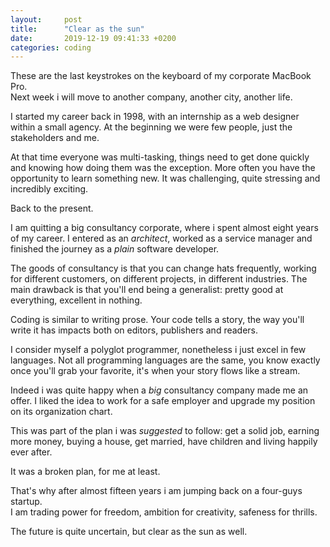 ```yaml
---
layout:     post
title:      "Clear as the sun"
date:       2019-12-19 09:41:33 +0200
categories: coding
---
```


These are the last keystrokes on the keyboard of my corporate MacBook Pro.  
Next week i will move to another company, another city, another life.

I started my career back in 1998, with an internship as a web designer within a small agency. At the beginning we were few people, just the stakeholders and me.

At that time everyone was multi-tasking, things need to get done quickly and knowing how doing them was the exception. More often you have the opportunity to learn something new. It was challenging, quite stressing and incredibly exciting.

Back to the present.

I am quitting a big consultancy corporate, where i spent almost eight years of my career. I entered as an *architect*, worked as a service manager and finished the journey as a *plain* software developer.

The goods of consultancy is that you can change hats frequently, working for different customers, on different projects, in different industries.
The main drawback is that you'll end being a generalist: pretty good at everything, excellent in nothing.

Coding is similar to writing prose. Your code tells a story, the way you'll write it has impacts both on editors, publishers and readers.

I consider myself a polyglot programmer, nonetheless i just excel in few languages. Not all programming languages are the same, you know exactly once you'll grab your favorite, it's when your story flows like a stream.

Indeed i was quite happy when a *big* consultancy company made me an offer. I liked the idea to work for a safe employer and upgrade my position on its organization chart.

This was part of the plan i was *suggested* to follow: get a solid job, earning more money, buying a house, get married, have children and living happily ever after.

It was a broken plan, for me at least.

That's why after almost fifteen years i am jumping back on a four-guys startup.  
I am trading power for freedom, ambition for creativity, safeness for thrills. 

The future is quite uncertain, but clear as the sun as well.
